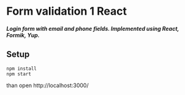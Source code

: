 # Form validation 1 React
##### Login form with email and phone fields. Implemented using React, Formik, Yup.

## Setup
```
npm install
npm start
```
than open  http://localhost:3000/
